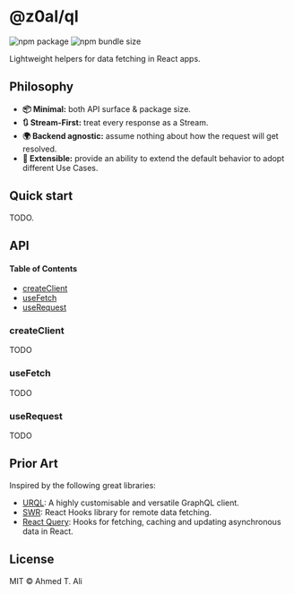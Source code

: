 # @z0al/ql

![npm package](https://img.shields.io/npm/v/@z0al/ql)
![npm bundle size](https://img.shields.io/bundlephobia/minzip/@z0al/ql)

Lightweight helpers for data fetching in React apps.

## Philosophy

- **📦 Minimal:** both API surface & package size.
- **🔃 Stream-First:** treat every response as a Stream.
- **🌍 Backend agnostic:** assume nothing about how the request will get resolved.
- **🔌 Extensible:** provide an ability to extend the default behavior to adopt different Use Cases.

## Quick start

TODO.

## API

#### Table of Contents

- [createClient](#createclient)
- [useFetch](#usefetch)
- [useRequest](#userequest)

### createClient

TODO

### useFetch

TODO

### useRequest

TODO

## Prior Art

Inspired by the following great libraries:

- [URQL][urql]: A highly customisable and versatile GraphQL client.
- [SWR][swr]: React Hooks library for remote data fetching.
- [React Query][react-query]: Hooks for fetching, caching and updating asynchronous data in React.

## License

MIT © Ahmed T. Ali

[urql]: https://github.com/FormidableLabs/urql
[swr]: https://github.com/zeit/swr
[react-query]: https://github.com/tannerlinsley/react-query/

